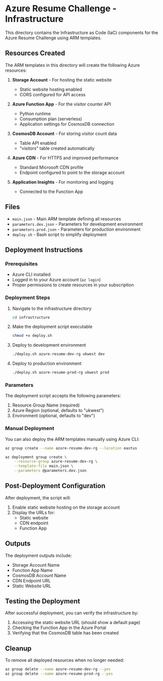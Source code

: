# Azure Resume Challenge - Infrastructure

This directory contains the Infrastructure as Code (IaC) components for the Azure Resume Challenge using ARM templates.

## Resources Created

The ARM templates in this directory will create the following Azure resources:

1. **Storage Account** - For hosting the static website
   - Static website hosting enabled
   - CORS configured for API access

2. **Azure Function App** - For the visitor counter API
   - Python runtime
   - Consumption plan (serverless)
   - Application settings for CosmosDB connection

3. **CosmosDB Account** - For storing visitor count data
   - Table API enabled
   - "visitors" table created automatically

4. **Azure CDN** - For HTTPS and improved performance
   - Standard Microsoft CDN profile
   - Endpoint configured to point to the storage account

5. **Application Insights** - For monitoring and logging
   - Connected to the Function App

## Files

- `main.json` - Main ARM template defining all resources
- `parameters.dev.json` - Parameters for development environment
- `parameters.prod.json` - Parameters for production environment
- `deploy.sh` - Bash script to simplify deployment

## Deployment Instructions

### Prerequisites

- Azure CLI installed
- Logged in to your Azure account (`az login`)
- Proper permissions to create resources in your subscription

### Deployment Steps

1. Navigate to the infrastructure directory
   ```bash
   cd infrastructure
   ```

2. Make the deployment script executable
   ```bash
   chmod +x deploy.sh
   ```

3. Deploy to development environment
   ```bash
   ./deploy.sh azure-resume-dev-rg ukwest dev
   ```

4. Deploy to production environment
   ```bash
   ./deploy.sh azure-resume-prod-rg ukwest prod
   ```

### Parameters

The deployment script accepts the following parameters:
1. Resource Group Name (required)
2. Azure Region (optional, defaults to "ukwest")
3. Environment (optional, defaults to "dev")

### Manual Deployment

You can also deploy the ARM templates manually using Azure CLI:

```bash
az group create --name azure-resume-dev-rg --location eastus

az deployment group create \
    --resource-group azure-resume-dev-rg \
    --template-file main.json \
    --parameters @parameters.dev.json
```

## Post-Deployment Configuration

After deployment, the script will:
1. Enable static website hosting on the storage account
2. Display the URLs for:
   - Static website
   - CDN endpoint
   - Function App

## Outputs

The deployment outputs include:
- Storage Account Name
- Function App Name
- CosmosDB Account Name
- CDN Endpoint URL
- Static Website URL

## Testing the Deployment

After successful deployment, you can verify the infrastructure by:

1. Accessing the static website URL (should show a default page)
2. Checking the Function App in the Azure Portal
3. Verifying that the CosmosDB table has been created

## Cleanup

To remove all deployed resources when no longer needed:

```bash
az group delete --name azure-resume-dev-rg --yes
az group delete --name azure-resume-prod-rg --yes
```